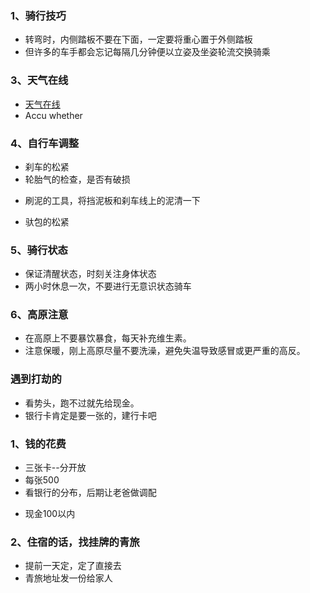 ### 1、骑行技巧
+ 转弯时，内侧踏板不要在下面，一定要将重心置于外侧踏板
+ 但许多的车手都会忘记每隔几分钟便以立姿及坐姿轮流交换骑乘
### 3、天气在线
+ [天气在线](http://www.t7online.com/)
+ Accu whether
### 4、自行车调整
+ 刹车的松紧
+ 轮胎气的检查，是否有破损
- 刷泥的工具，将挡泥板和刹车线上的泥清一下
+ 驮包的松紧
### 5、骑行状态
+ 保证清醒状态，时刻关注身体状态
+ 两小时休息一次，不要进行无意识状态骑车
### 6、高原注意
+ 在高原上不要暴饮暴食，每天补充维生素。
+ 注意保暖，刚上高原尽量不要洗澡，避免失温导致感冒或更严重的高反。
### 遇到打劫的
+ 看势头，跑不过就先给现金。
+ 银行卡肯定是要一张的，建行卡吧

### 1、钱的花费
+ 三张卡--分开放
+ 每张500
+ 看银行的分布，后期让老爸做调配
- 现金100以内
### 2、住宿的话，找挂牌的青旅
+ 提前一天定，定了直接去
+ 青旅地址发一份给家人
